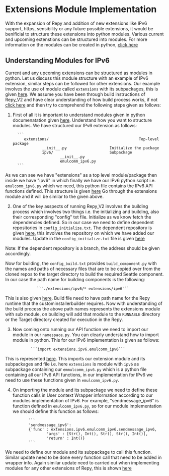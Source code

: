 # Extensions Module Implementation
With the expansion of Repy and addition of new extensions like IPv6 support, https, sensibility or any future possible extensions, it would be benificial to structure these extensions into python modules. Various current and upcoming extenstions can be structured into modules. For more information on the modules can be created in python, [click here](https://docs.python.org/2/tutorial/modules.html)

## Understanding Modules for IPv6
Current and any upcoming extensions can be structured as modules in python. Let us discuss this module structure with an example of IPv6 extension, similar steps can be followed for other extensions. Our example involves the use of module called ```extensions``` with its subpackages, this is given [here](https://github.com/ankitbhatia32/repy_v2/tree/repy_extensions). We assume you have been through build instructions of Repy_V2 and have clear understanding of how build process works, if not [click here](https://github.com/SeattleTestbed/docs/blob/master/Contributing/BuildInstructions.md) and then try to comprehend the following steps given as follows:
  1. First of all it is important to understand modules given in python documenatation given [here](https://docs.python.org/2/tutorial/modules.html). Understand how you want to structure modules. We have structured our IPv6 extension as follows:

           ```
              extensions/                                        Top-level package
      				  __init__.py            		Initialize the package
      				  ipv6/                  		Subpackage 
              				  __init__.py
              				  emulcomm_ipv6.py
           ```

  As we can see we have "extensions" as a top level module/package then inside we have "ipv6" in which finally we have our IPv6 python script i.e. ```emulcomm_ipv6.py``` which we need, this python file contains the IPv6 API functions defined. This structure is given [here](https://github.com/ankitbhatia32/repy_v2/tree/repy_extensions) Go through the extensions module and it will be similar to the given above. 

  2. One of the key asspects of running Repy_V2 involves the building process which involves two things i.e. the initializing and building, also their corresponding "config" txt file. Initialize as we know fetch the dependencies defined. So in our case we need to define dependent repositories in ```config_initialize.txt```. The dependent repository is given [here](https://github.com/ankitbhatia32/repy_v2/tree/repy_extensions), this involves the repository on which we have added our modules. Update in the ```config_initialize.txt``` file is given [here](https://github.com/ankitbhatia32/repy_v2/blob/repy_extensions/scripts/config_initialize.txt#L7)

  Note: If the dependent repository is a branch, the address should be given accordingly.

  Now for building, the ```config_build.txt``` provides ```build_component.py``` with the names and paths of necessary files that are to be copied over from the cloned repos to the target directory to build the required Seattle component. In our case the path name for building components is the following:
                  
                  ```./extensions/ipv6/* extensions/ipv6```

  This is also given [here](https://github.com/ankitbhatia32/repy_v2/blob/repy_extensions/scripts/config_build.txt#L8-L9). Build file need to have path name for the Repy runtime that the custominstallerbuilder requires. Now with understanding of the build process the above path names represents the extensions module with sub module, on building will add that module to the ```RUNNABLE``` directory or the Target directory created for execution in the Repy.

  3. Now coming onto running our API function we need to import our module in our ```namespace.py```. You can clearly understand how to import module in python. This for our IPv6 implementation is given as follows:

                 ```import extensions.ipv6.emulcomm_ipv6```
  
  This is represented [here](https://github.com/ankitbhatia32/repy_v2/blob/repy_extensions/namespace.py#L125). This imports our extension module and its subpackages and file i.e. here ```extensions``` is module with ```ipv6``` as subpackage containing our ```emmulcomm_ipv6.py``` which is a python file containing all our IPv6 API functions, in our implementation for IPv6 we need to use these functions given in ```emulcomm_ipv6.py```. 

  4. On importing the module and its subpackage we need to define these function calls in User context Wrapper information according to our modules implementation of IPv6. For example, "sendmessage_ipv6" is function defined in ```emulcomm_ipv6.py```, so for our module implementation we should define this function as follows:

                ```
                'sendmessage_ipv6':
           		{'func' : extensions.ipv6.emulcomm_ipv6.sendmessage_ipv6,
       					'args' : [Str(), Int(), Str(), Str(), Int()],
       					'return' : Int()}
                ``` 
                     
  We need to define our module and its subpackage to call this function. Similar update need to be done every function call that need to be added in wrapper info. Again similar update need to carried out when implementing modules for any other extensions of Repy, this is shown [here](https://github.com/ankitbhatia32/repy_v2/blob/repy_extensions/namespace.py#L667)

